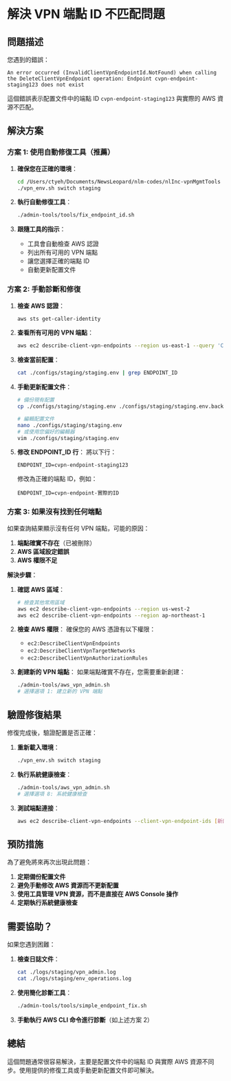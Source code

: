 # 解決 VPN 端點 ID 不匹配問題

## 問題描述

您遇到的錯誤：
```
An error occurred (InvalidClientVpnEndpointId.NotFound) when calling the DeleteClientVpnEndpoint operation: Endpoint cvpn-endpoint-staging123 does not exist
```

這個錯誤表示配置文件中的端點 ID `cvpn-endpoint-staging123` 與實際的 AWS 資源不匹配。

## 解決方案

### 方案 1: 使用自動修復工具（推薦）

1. **確保您在正確的環境**：
   ```bash
   cd /Users/ctyeh/Documents/NewsLeopard/nlm-codes/nlInc-vpnMgmtTools
   ./vpn_env.sh switch staging
   ```

2. **執行自動修復工具**：
   ```bash
   ./admin-tools/tools/fix_endpoint_id.sh
   ```

3. **跟隨工具的指示**：
   - 工具會自動檢查 AWS 認證
   - 列出所有可用的 VPN 端點
   - 讓您選擇正確的端點 ID
   - 自動更新配置文件

### 方案 2: 手動診斷和修復

1. **檢查 AWS 認證**：
   ```bash
   aws sts get-caller-identity
   ```

2. **查看所有可用的 VPN 端點**：
   ```bash
   aws ec2 describe-client-vpn-endpoints --region us-east-1 --query 'ClientVpnEndpoints[*].{ID:ClientVpnEndpointId,Name:Tags[?Key==`Name`].Value|[0],Status:Status.Code}' --output table
   ```

3. **檢查當前配置**：
   ```bash
   cat ./configs/staging/staging.env | grep ENDPOINT_ID
   ```

4. **手動更新配置文件**：
   ```bash
   # 備份現有配置
   cp ./configs/staging/staging.env ./configs/staging/staging.env.backup_$(date +%Y%m%d_%H%M%S)
   
   # 編輯配置文件
   nano ./configs/staging/staging.env
   # 或使用您偏好的編輯器
   vim ./configs/staging/staging.env
   ```

5. **修改 ENDPOINT_ID 行**：
   將以下行：
   ```
   ENDPOINT_ID=cvpn-endpoint-staging123
   ```
   
   修改為正確的端點 ID，例如：
   ```
   ENDPOINT_ID=cvpn-endpoint-實際的ID
   ```

### 方案 3: 如果沒有找到任何端點

如果查詢結果顯示沒有任何 VPN 端點，可能的原因：

1. **端點確實不存在**（已被刪除）
2. **AWS 區域設定錯誤**
3. **AWS 權限不足**

**解決步驟**：

1. **確認 AWS 區域**：
   ```bash
   # 檢查其他常用區域
   aws ec2 describe-client-vpn-endpoints --region us-west-2
   aws ec2 describe-client-vpn-endpoints --region ap-northeast-1
   ```

2. **檢查 AWS 權限**：
   確保您的 AWS 憑證有以下權限：
   - `ec2:DescribeClientVpnEndpoints`
   - `ec2:DescribeClientVpnTargetNetworks`
   - `ec2:DescribeClientVpnAuthorizationRules`

3. **創建新的 VPN 端點**：
   如果端點確實不存在，您需要重新創建：
   ```bash
   ./admin-tools/aws_vpn_admin.sh
   # 選擇選項 1: 建立新的 VPN 端點
   ```

## 驗證修復結果

修復完成後，驗證配置是否正確：

1. **重新載入環境**：
   ```bash
   ./vpn_env.sh switch staging
   ```

2. **執行系統健康檢查**：
   ```bash
   ./admin-tools/aws_vpn_admin.sh
   # 選擇選項 8: 系統健康檢查
   ```

3. **測試端點連接**：
   ```bash
   aws ec2 describe-client-vpn-endpoints --client-vpn-endpoint-ids [新的端點ID] --region us-east-1
   ```

## 預防措施

為了避免將來再次出現此問題：

1. **定期備份配置文件**
2. **避免手動修改 AWS 資源而不更新配置**
3. **使用工具管理 VPN 資源，而不是直接在 AWS Console 操作**
4. **定期執行系統健康檢查**

## 需要協助？

如果您遇到困難：

1. **檢查日誌文件**：
   ```bash
   cat ./logs/staging/vpn_admin.log
   cat ./logs/staging/env_operations.log
   ```

2. **使用簡化診斷工具**：
   ```bash
   ./admin-tools/tools/simple_endpoint_fix.sh
   ```

3. **手動執行 AWS CLI 命令進行診斷**（如上述方案 2）

## 總結

這個問題通常很容易解決，主要是配置文件中的端點 ID 與實際 AWS 資源不同步。使用提供的修復工具或手動更新配置文件即可解決。
